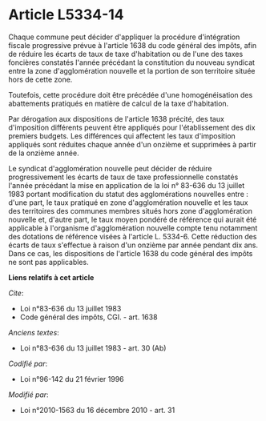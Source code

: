 # Article L5334-14

Chaque commune peut décider d'appliquer la procédure d'intégration fiscale progressive prévue à l'article 1638 du code
général des impôts, afin de réduire les écarts de taux de taxe d'habitation ou de l'une des taxes foncières constatés l'année
précédant la constitution du nouveau syndicat entre la zone d'agglomération nouvelle et la portion de son territoire située
hors de cette zone. 

Toutefois, cette procédure doit être précédée d'une homogénéisation des abattements pratiqués en matière de calcul de la taxe
d'habitation. 

Par dérogation aux dispositions de l'article 1638 précité, des taux d'imposition différents peuvent être appliqués pour
l'établissement des dix premiers budgets. Les différences qui affectent les taux d'imposition appliqués sont réduites chaque
année d'un onzième et supprimées à partir de la onzième année. 

Le syndicat d'agglomération nouvelle peut décider de réduire progressivement les écarts de taux de taxe professionnelle
constatés l'année précédant la mise en application de la loi n° 83-636 du 13 juillet 1983 portant modification du statut des
agglomérations nouvelles entre : d'une part, le taux pratiqué en zone d'agglomération nouvelle et les taux des territoires
des communes membres situés hors zone d'agglomération nouvelle et, d'autre part, le taux moyen pondéré de référence qui
aurait été applicable à l'organisme d'agglomération nouvelle compte tenu notamment des dotations de référence visées à
l'article L. 5334-6. Cette réduction des écarts de taux s'effectue à raison d'un onzième par année pendant dix ans. Dans ce
cas, les dispositions de l'article 1638 du code général des impôts ne sont pas applicables.

**Liens relatifs à cet article**

_Cite_:

  - Loi n°83-636 du 13 juillet 1983
  - Code général des impôts, CGI. - art. 1638

_Anciens textes_:

  - Loi n°83-636 du 13 juillet 1983 - art. 30 (Ab)

_Codifié par_:

  - Loi n°96-142 du 21 février 1996

_Modifié par_:

  - Loi n°2010-1563 du 16 décembre 2010 - art. 31
